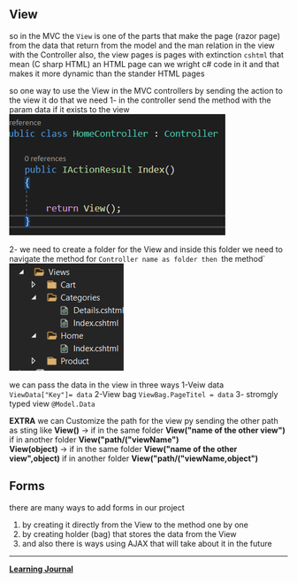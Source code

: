 ## View

so in the MVC the `View` is one of the parts that make the page (razor page) from the data that return from the model and the man relation in the view with the Controller 
also, the view pages is pages with extinction `cshtml` that mean (C sharp HTML) an HTML page can we wright c# code in it and that makes it more dynamic than the stander HTML pages

so one way to use the View in the MVC controllers by sending the action to the view it do that we need
1- in the controller send the method with the param data if it exists to the view 
![img](view1.PNG)

2- we need to create a folder for the View and inside this folder we need to navigate the method for `Controller name as folder then `the method`
![img](viewPath.PNG)



we can pass the data in the view in three ways
1-Veiw data `ViewData["Key"]= data`
2-View bag `ViewBag.PageTitel = data`
3- stromgly typed view `@Model.Data`

**EXTRA**
we can Customize the path for the view py sending the other path as sting like
**View()** -> if in the same folder **View("name of the other view")** if in another folder **View("path/("viewName")**   
**View(object)** -> if in the same folder **View("name of the other view",object)** if in another folder **View("path/("viewName,object")**


## Forms

there are many ways to add forms in our project 
1. by creating it directly from the View to the method one by one 
2. by creating holder (bag) that stores the data from the View
3. and also there is ways using AJAX that will take about it in the future 

----------------------
**[Learning Journal](./LearningJournal.md)**


 

